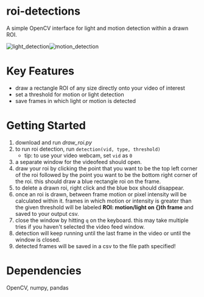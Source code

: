 # roi-detections
A simple OpenCV interface for light and motion detection within a drawn ROI.

![light_detection](https://github.com/vtsai881/roi-detections/assets/87097162/07c49325-ea52-4ee6-9603-5a14f851a173)![motion_detection](https://github.com/vtsai881/roi-detections/assets/87097162/e0a03b3a-1e66-491d-bafd-745f49328f32)



# Key Features
- draw a rectangle ROI of any size directly onto your video of interest
- set a threshold for motion or light detection 
- save frames in which light or motion is detected

# Getting Started
1. download and run _draw_roi.py_
2. to run roi detection, run `detection(vid, type, threshold)`
   - tip: to use your video webcam, set `vid` as `0`
4. a separate window for the videofeed should open.
5. draw your roi by clicking the point that you want to be the top left corner of the roi followed by the point you want to be the bottom right corner of the roi. this should draw a blue rectangle roi on the frame.
6. to delete a drawn roi, right click and the blue box should disappear.
7. once an roi is drawn, between frame motion or pixel intensity will be calculated within it. frames in which motion or intensity is greater than the given threshold will be labeled **ROI: motion/light on {}th frame** and saved to your output csv.
8. close the window by hitting `q` on the keyboard. this may take multiple tries if you haven't selected the video feed window.
9. detection will keep running until the last frame in the video or until the window is closed.
10. detected frames will be saved in a csv to the file path specified!
 
# Dependencies
OpenCV, numpy, pandas
